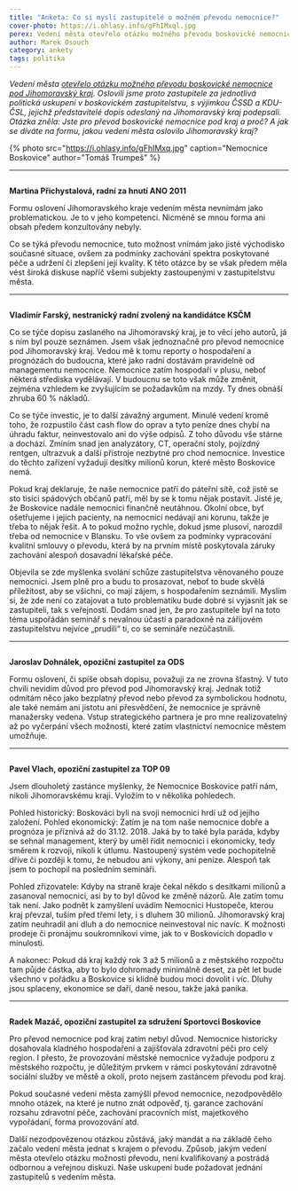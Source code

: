 ```yaml
---
title: "Anketa: Co si myslí zastupitelé o možném převodu nemocnice?"
cover-photo: https://i.ohlasy.info/gFhIMxql.jpg
perex: Vedení města otevřelo otázku možného převodu boskovické nemocnice pod Jihomoravský kraj. Co si o něm myslí zastupitelé?
author: Marek Osouch
category: ankety
tags: politika
---
```


*Vedení města [otevřelo otázku možného převodu boskovické nemocnice pod Jihomoravský kraj](http://www.ohlasy.info/clanky/2017/10/prevod-nemocnice.html). Oslovili jsme proto zastupitele za jednotlivá politická uskupení v boskovickém zastupitelstvu, s výjimkou ČSSD a KDU-ČSL, jejichž představitelé dopis odeslaný na Jihomoravský kraj podepsali. Otázka zněla: Jste pro převod boskovické nemocnice pod kraj a proč? A jak se díváte na formu, jakou vedení města oslovilo Jihomoravský kraj?*

{% photo src="https://i.ohlasy.info/gFhIMxq.jpg" caption="Nemocnice Boskovice" author="Tomáš Trumpeš" %}

---

<img src="https://i.ohlasy.info/CES4mYf.jpg" class="profile-picture" alt="">

**Martina Přichystalová, radní za hnutí ANO 2011**

Formu oslovení Jihomoravského kraje vedením města nevnímám jako problematickou. Je to v jeho kompetenci. Nicméně se mnou forma ani obsah předem konzultovány nebyly.

Co se týká převodu nemocnice, tuto možnost vnímám jako jisté východisko současné situace, ovšem za podmínky zachování spektra poskytované péče a udržení či zlepšení její kvality. K této otázce by se však předem měla vést široká diskuse napříč všemi subjekty zastoupenými v zastupitelstvu města.

---

<img src="https://i.ohlasy.info/5hZFu14.jpg" class="profile-picture" alt="">

**Vladimír Farský, nestranický radní zvolený na kandidátce KSČM**

Co se týče dopisu zaslaného na Jihomoravský kraj, je to věcí jeho autorů, já s ním byl pouze seznámen. Jsem však jednoznačně pro převod nemocnice pod Jihomoravský kraj. Vedou mě k tomu reporty o hospodaření a prognózách do budoucna, které jako radní dostávám pravidelně od managementu nemocnice. Nemocnice zatím hospodaří v plusu, neboť některá střediska vydělávají. V budoucnu se toto však může změnit, zejména vzhledem ke zvyšujícím se požadavkům na mzdy. Ty dnes obnáší zhruba 60 % nákladů.

Co se týče investic, je to další závažný argument. Minulé vedení kromě toho, že rozpustilo část cash flow do oprav a tyto peníze dnes chybí na úhradu faktur, neinvestovalo ani do výše odpisů. Z toho důvodu vše stárne a dochází. Zmíním snad jen analyzátory, CT, operační stoly, pojízdný rentgen, ultrazvuk a další přístroje nezbytné pro chod nemocnice. Investice do těchto zařízení vyžadují desítky milionů korun, které město Boskovice nemá.

Pokud kraj deklaruje, že naše nemocnice patří do páteřní sítě, což jistě se sto tisíci spádových občanů patří, měl by se k tomu nějak postavit. Jisté je, že Boskovice nadále nemocnici finančně neutáhnou. Okolní obce, byť ošetřujeme i jejich pacienty, na nemocnici nedávají ani korunu, takže je třeba to nějak řešit. A to pokud možno rychle, dokud jsme plusoví, narozdíl třeba od nemocnice v Blansku. To vše ovšem za podmínky vypracování kvalitní smlouvy o převodu, která by na prvním místě poskytovala záruky zachování alespoň dosavadní lékařské péče. 

Objevila se zde myšlenka svolání schůze zastupitelstva věnovaného pouze nemocnici. Jsem plně pro a budu to prosazovat, neboť to bude skvělá příležitost, aby se všichni, co mají zájem, s hospodařením seznámili. Myslím si, že zde není co zatajovat a tuto problematiku bude dobré si vyjasnit jak se zastupiteli, tak s veřejností. Dodám snad jen, že pro zastupitele byl na toto téma uspořádán seminář s nevalnou účastí a paradoxně na zářijovém zastupitelstvu nejvíce „prudili“ ti, co se semináře nezúčastnili.

---

<img src="https://i.ohlasy.info/w8ZLGXo.jpg" class="profile-picture" alt="">

**Jaroslav Dohnálek, opoziční zastupitel za ODS**

Formu oslovení, či spíše obsah dopisu, považuji za ne zrovna šťastný. V tuto chvíli nevidím důvod pro převod pod Jihomoravský kraj. Jednak totiž odmítám něco jako bezplatný převod nebo převod za symbolickou hodnotu, ale také nemám ani jistotu ani přesvědčení, že nemocnice je správně manažersky vedena. Vstup strategického partnera je pro mne realizovatelný až po vyčerpání všech možností, které zatím vlastnictví nemocnice městem umožňuje.

---

<img src="https://i.ohlasy.info/V8N6mM3.jpg" class="profile-picture" alt="">

**Pavel Vlach, opoziční zastupitel za TOP 09**

Jsem dlouholetý zastánce myšlenky, že Nemocnice Boskovice patří nám, nikoli Jihomoravskému kraji. Vyložím to v několika pohledech.

Pohled historický: Boskováci byli na svoji nemocnici hrdí už od jejího založení. Pohled ekonomický: Zatím je na tom naše nemocnice dobře a prognóza je příznivá až do 31.12. 2018. Jaká by to také byla paráda, kdyby se sehnal management, který by uměl řídit nemocnici i ekonomicky, tedy směrem k rozvoji, nikoli k útlumu. Nastoupený systém vede pochopitelně dříve či později k tomu, že nebudou ani výkony, ani peníze. Alespoň tak jsem to pochopil na posledním semináři.

Pohled zřizovatele: Kdyby na straně kraje čekal někdo s desítkami milionů a zasanoval nemocnici, asi by to byl důvod ke změně názorů. Ale zatím tomu tak není. Jako podnět k zamyšlení uvádím Nemocnici Hustopeče, kterou kraj převzal, tuším před třemi lety, i s dluhem 30 milionů. Jihomoravský kraj zatím neuhradil ani dluh a do nemocnice neinvestoval nic navíc. K možnosti prodeje či pronájmu soukromníkovi víme, jak to v Boskovicích dopadlo v minulosti.

A nakonec: Pokud dá kraj každý rok 3 až 5 milionů a z městského rozpočtu tam půjde částka, aby to bylo dohromady minimálně deset, za pět let bude všechno v pořádku a Boskovice si klidně budou moci dovolit i víc. Dluhy jsou splaceny, ekonomice se daří, daně nesou, takže jaká panika.

---

<img src="https://i.ohlasy.info/aYAmxfP.jpg" class="profile-picture" alt="">

**Radek Mazáč, opoziční zastupitel za sdružení Sportovci Boskovice**

Pro převod nemocnice pod kraj zatím nebyl důvod. Nemocnice historicky dosahovala kladného hospodaření a zajišťovala zdravotní péči pro celý region. I přesto, že provozování městské nemocnice vyžaduje podporu z městského rozpočtu, je důležitým prvkem v rámci poskytování zdravotně sociální služby ve městě a okolí, proto nejsem zastáncem převodu pod kraj. 

Pokud současné vedeni města zamýšlí převod nemocnice, nezodpovědělo mnoho otázek, na které je nutno znát odpověď, tj. garance zachování rozsahu zdravotní péče, zachování pracovních míst, majetkového vypořádaní, forma provozování atd. 

Další nezodpovězenou otázkou zůstává, jaký mandát a na základě čeho začalo vedení města jednat s krajem o převodu. Způsob, jakým vedení města otevřelo otázku možnosti převodu, není kvalifikovaný a postrádá odbornou a veřejnou diskuzi. Naše uskupení bude požadovat jednání zastupitelů s vedením města.
